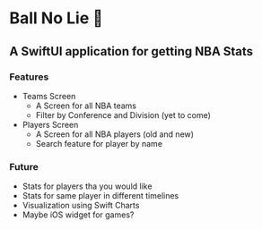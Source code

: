 # Ball No Lie 🏀
## A SwiftUI application for getting NBA Stats

### Features
- Teams Screen
  - A Screen for all NBA teams
  - Filter by Conference and Division (yet to come)
- Players Screen
  - A Screen for all NBA players (old and new)
  - Search feature for player by name

### Future
- Stats for players tha you would like
- Stats for same player in different timelines
- Visualization using Swift Charts
- Maybe iOS widget for games?